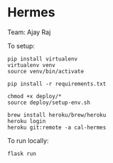 # Hermes

Team: Ajay Raj

To setup:

    pip install virtualenv
    virtualenv venv
    source venv/bin/activate

    pip install -r requirements.txt

    chmod +x deploy/*
    source deploy/setup-env.sh

    brew install heroku/brew/heroku
    heroku login
    heroku git:remote -a cal-hermes

To run locally:

    flask run
